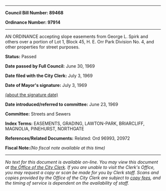 

********

**Council Bill Number: 89468**
   
**Ordinance Number: 97914**
********

 AN ORDINANCE accepting slope easements from George L. Spirk and others over a portion of Lot 1, Block 45, H. E. Orr Park Division No. 4, and other properties for street purposes.

**Status:** Passed
   
**Date passed by Full Council:** June 30, 1969
   
**Date filed with the City Clerk:** July 3, 1969
   
**Date of Mayor's signature:** July 3, 1969
   
[(about the signature date)](/~public/approvaldate.htm)
   
   
   
**Date introduced/referred to committee:** June 23, 1969
   
**Committee:** Streets and Sewers
   
   
**Index Terms:** EASEMENTS, GRADING, LAWTON-PARK, BRIARCLIFF, MAGNOLIA, PINEHURST, NORTHGATE

**References/Related Documents:** Related: Ord 96993, 20972

**Fiscal Note:**_(No fiscal note available at this time)_
********

_No text for this document is available on-line. You may view this document at [the Office of the City Clerk](http://www.seattle.gov/leg/clerk/contactUs.htm). If you are unable to visit the Clerk's Office, you may request a copy or scan be made for you by Clerk staff. Scans and copies provided by the Office of the City Clerk are subject to [copy fees](http://clerk.seattle.gov/~public/clerkfees.htm), and the timing of service is dependent on the availability of staff._


